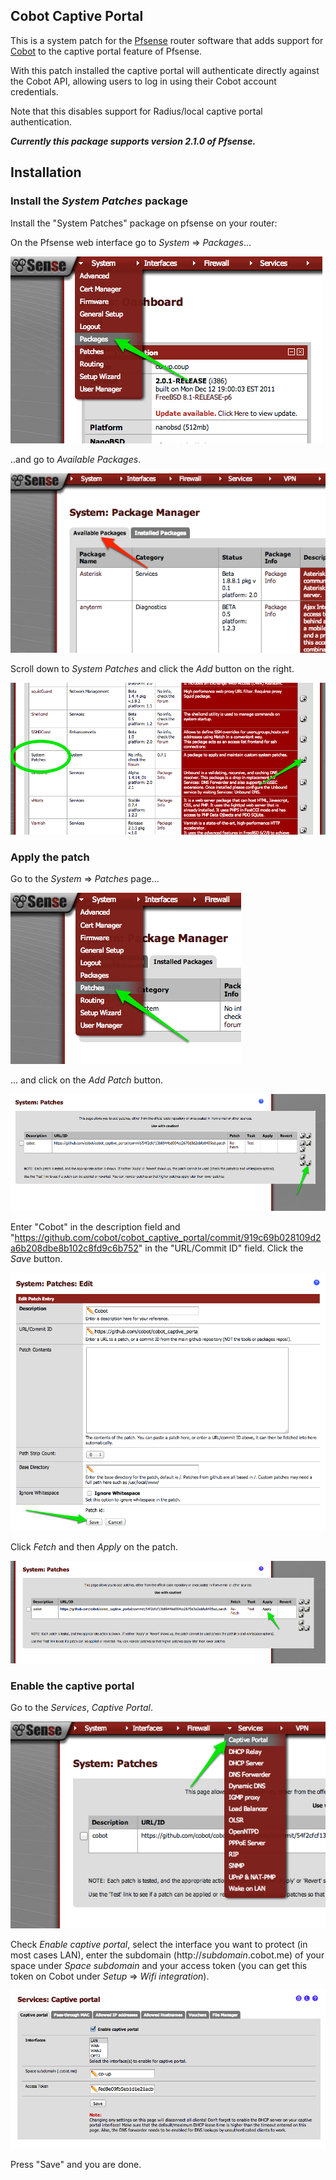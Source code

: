 ## Cobot Captive Portal

This is a system patch for the [Pfsense](http://pfsense.org) router software that adds support for [Cobot](http://cobot.me) to the captive portal feature of Pfsense.

With this patch installed the captive portal will authenticate directly against the Cobot API, allowing users to log in using their Cobot account credentials.

Note that this disables support for Radius/local captive portal authentication.

***Currently this package supports version 2.1.0 of Pfsense.***

## Installation


### Install the _System Patches_ package

Install the "System Patches" package on pfsense on your router:

On the Pfsense web interface go to _System_ => _Packages_...

![Select Packages](screenshots/packages.png)

..and go to _Available Packages_.

![Select Packages](screenshots/available_packages.png)

Scroll down to _System Patches_ and click the _Add_ button on the right.

![Install system pactches packet](screenshots/system_patches_packet.png)

### Apply the patch

Go to the _System_ => _Patches_ page...

![Select Patches](screenshots/patches.png)

... and click on the _Add Patch_ button.

![Add Patch](screenshots/add_patch.png)

Enter "Cobot" in the description field and "https://github.com/cobot/cobot_captive_portal/commit/919c69b028109d2a6b208dbe8b102c8fd9c6b752" in the "URL/Commit ID" field. Click the _Save_ button.

![Edit Patch](screenshots/edit_patch.png)

Click _Fetch_ and then _Apply_ on the patch.

![Aply Patch](screenshots/apply_patch.png)

### Enable the captive portal

Go to the _Services_, _Captive Portal_.

![Select captive portal](screenshots/captive_portal.png)

Check _Enable captive portal_, select the interface you want to protect (in most cases LAN), enter the subdomain (http://_subdomain_.cobot.me) of your space under _Space subdomain_ and your access token (you can get this token on Cobot under _Setup_ => _Wifi integration_).

![Activate captive portal](screenshots/edit_captive_portal.png)

Press "Save" and you are done.
